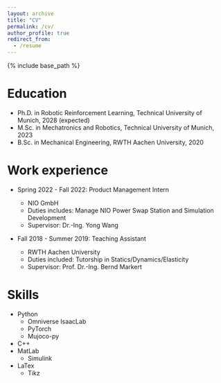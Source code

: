 ```yaml
---
layout: archive
title: "CV"
permalink: /cv/
author_profile: true
redirect_from:
  - /resume
---
```


{% include base_path %}

Education
======
* Ph.D. in Robotic Reinforcement Learning, Technical University of Munich, 2028 (expected)
* M.Sc. in Mechatronics and Robotics, Technical University of Munich, 2023
* B.Sc. in Mechanical Engineering, RWTH Aachen University, 2020

Work experience
======
* Spring 2022 - Fall 2022: Product Management Intern
  * NIO GmbH
  * Duties includes: Manage NIO Power Swap Station and Simulation Development
  * Supervisor: Dr.-Ing. Yong Wang

* Fall 2018 - Summer 2019: Teaching Assistant
  * RWTH Aachen University
  * Duties included: Tutorship in Statics/Dynamics/Elasticity
  * Supervisor: Prof. Dr.-Ing. Bernd Markert

  
Skills
======
* Python
  * Omniverse IsaacLab
  * PyTorch
  * Mujoco-py
* C++
* MatLab
  * Simulink
* LaTex
  * Tikz

  
